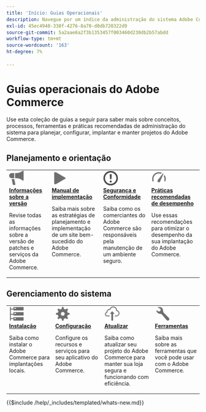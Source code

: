 ```yaml
---
title: 'Início: Guias Operacionais'
description: Navegue por um índice da administração do sistema Adobe Commerce e da documentação operacional do produto.
exl-id: 45ec4948-338f-4276-8a70-d0db720322d9
source-git-commit: 5a2aae6a2f3b1353457f003460d230db2b57abdd
workflow-type: tm+mt
source-wordcount: '163'
ht-degree: 7%

---
```



# Guias operacionais do Adobe Commerce

Use esta coleção de guias a seguir para saber mais sobre conceitos, processos, ferramentas e práticas recomendadas de administração do sistema para planejar, configurar, implantar e manter projetos do Adobe Commerce.

## Planejamento e orientação

<table>
<tr>
  <td valign="top">
    <a href="../release/release-notes/overview.md">
      <img alt="Informações da versão" src="../assets/icons/promote.svg" width="40"/>
    </a>
    <div>
      <a href="../release/release-notes/overview.md"><strong>Informações sobre a versão</strong></a>
      <p>Revise todas as informações sobre a versão de patches e serviços da Adobe Commerce.</p>
    </div>
  </td>
    <td valign="top">
    <a href="../implementation-playbook/overview.md">
      <img alt="Implementação" src="../assets/icons/play.svg" width="40"/>
    </a>
    <div>
      <a href="../implementation-playbook/overview.md"><strong>Manual de implementação</strong></a>
      <p>Saiba mais sobre as estratégias de planejamento e implementação de um site bem-sucedido do Adobe Commerce.</p>
    </div>
  </td>
  <td valign="top">
    <a href="../security-and-compliance/overview.md">
       <img alt="Enterprise" src="../assets/icons/alert-circle.svg" width="40"/>
    </a>
    <div>
      <a href="../security-and-compliance/overview.md"><strong>Segurança e Conformidade</strong></a>
      <p>Saiba como os comerciantes do Adobe Commerce são responsáveis pela manutenção de um ambiente seguro.</p>
    </div>
  </td>
    <td valign="top">
    <a href="../performance/overview.md">
       <img alt="Desempenho" src="../assets/icons/gauge.svg" width="40"/>
    </a>
    <div>
      <a href="../performance/overview.md"><strong>Práticas recomendadas de desempenho</strong></a>
      <p>Use essas recomendações para otimizar o desempenho da sua implantação do Adobe Commerce.</p>
    </div>
  </td>
</tr>
</table>

## Gerenciamento do sistema

<table>
<tr>
  <td valign="top">
    <a href="../installation/overview.md">
      <img alt="Instalação (no local)" src="../assets/icons/servers.svg" width="40"/>
    </a>
    <div>
      <a href="../installation/overview.md"><strong>Instalação</strong></a>
      <p>Saiba como instalar o Adobe Commerce para implantações locais.</p>
    </div>
  </td>
  <td valign="top">
    <a href="../configuration/overview.md">
      <img alt="Configuração" src="../assets/icons/settings.svg" width="40"/>
    </a>
    <div>
      <a href="../configuration/overview.md"><strong>Configuração</strong></a>
      <p>Configure os recursos e serviços para seu aplicativo do Adobe Commerce.</p>
    </div>
  </td>
  <td valign="top">
    <a href="../upgrade/overview.md">
      <img alt="Atualizar" src="../assets/icons/upload-cloud.svg" width="40"/>
    </a>
    <div>
      <a href="../upgrade/overview.md"><strong>Atualizar</strong></a>
      <p>Saiba como atualizar seu projeto do Adobe Commerce para manter sua loja segura e funcionando com eficiência.</p>
    </div>
  </td>
  <td valign="top">
    <a href="../tools/overview.md">
       <img alt="Ferramentas" src="../assets/icons/wrench.svg" width="40"/>
    </a>
    <div>
      <a href="../tools/overview.md"><strong>Ferramentas</strong></a>
      <p>Saiba mais sobre as ferramentas que você pode usar com o Adobe Commerce.</p>
    </div>
  </td>
</tr>
</table>

{{$include /help/_includes/templated/whats-new.md}}
